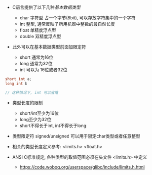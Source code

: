 + C语言提供了以下几种*基本数据类型*
    + char   字符型 占一个字节(8bit), 可以存放字符集中的一个字符
    + int    整型, 通常反映了所用机器中整数的最自然长度
    + float  单精度浮点型
    + double 双精度浮点型

+ 此外可以在基本数据类型前面加限定符
    + short 通常为16位
    + long  通常为32位
    + int   可以为 16位或者32位
```c
short int a;
long int b

// 这种情况下, int 可以省略
```

+ 类型长度的限制
    + short/int至少为16位
    + long至少为32位
    + short不得长于int, int不得长于long

+ 类型限定符 signed/unsigned 可以用于限定char类型或者任意整型

+ 相关的类型长度定义参考: <limits.h> <float.h>

+ ANSI C标准规定, 各种类型的取值范围必须在头文件 <limits.h> 中定义
    + https://code.woboq.org/userspace/glibc/include/limits.h.html
